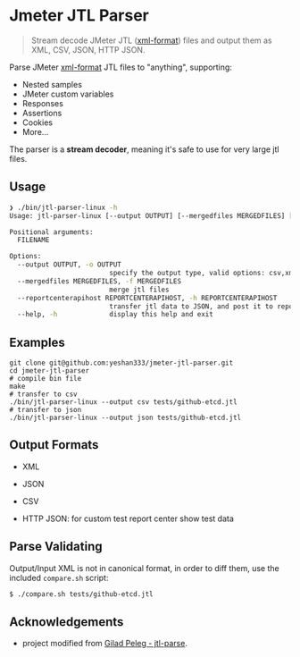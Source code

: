 # Jmeter JTL Parser

> Stream decode JMeter JTL ([xml-format](https://jmeter.apache.org/usermanual/listeners.html#xmlformat2.1)) files and output them as XML, CSV, JSON, HTTP JSON.

Parse JMeter [xml-format](https://jmeter.apache.org/usermanual/listeners.html#xmlformat2.1) JTL files to "anything", supporting:

- Nested samples
- JMeter custom variables
- Responses
- Assertions
- Cookies
- More...

The parser is a **stream decoder**, meaning it's safe to use for very large jtl files.

## Usage

```bash
❯ ./bin/jtl-parser-linux -h
Usage: jtl-parser-linux [--output OUTPUT] [--mergedfiles MERGEDFILES] [--reportcenterapihost REPORTCENTERAPIHOST] FILENAME

Positional arguments:
  FILENAME

Options:
  --output OUTPUT, -o OUTPUT
                         specify the output type, valid options: csv,xml,json,http [default: http]
  --mergedfiles MERGEDFILES, -f MERGEDFILES
                         merge jtl files
  --reportcenterapihost REPORTCENTERAPIHOST, -h REPORTCENTERAPIHOST
                         transfer jtl data to JSON, and post it to report center. [default: http://localhost:8080/jmeter]
  --help, -h             display this help and exit
```

## Examples

```shell
git clone git@github.com:yeshan333/jmeter-jtl-parser.git
cd jmeter-jtl-parser
# compile bin file
make
# transfer to csv
./bin/jtl-parser-linux --output csv tests/github-etcd.jtl
# transfer to json
./bin/jtl-parser-linux --output json tests/github-etcd.jtl
```

## Output Formats

- XML

- JSON

- CSV

- HTTP JSON: for custom test report center show test data

## Parse Validating

Output/Input XML is not in canonical format, in order to diff them,
use the included `compare.sh` script:

```bash
$ ./compare.sh tests/github-etcd.jtl
```

## Acknowledgements

- project modified from [Gilad Peleg - jtl-parse](https://github.com/pgilad/jtl-parse).
